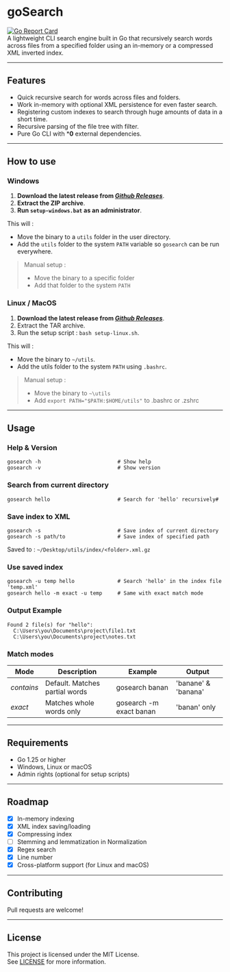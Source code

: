 # goSearch  
[![Go Report Card](https://goreportcard.com/badge/github.com/joaberch/goSearch)](https://goreportcard.com/report/github.com/joaberch/goSearch)  
A lightweight CLI search engine built in Go that recursively search words across files from a specified folder using an in-memory or a compressed XML inverted index.

---


## Features
- Quick recursive search for words across files and folders.  
- Work in-memory with optional XML persistence for even faster search.  
- Registering custom indexes to search through huge amounts of data in a short time.  
- Recursive parsing of the file tree with filter.  
- Pure Go CLI with ***0** external dependencies.

---


## How to use
### Windows
1. **Download the latest release from *[Github Releases](https://github.com/joaberch/goSearch/releases)***.
2. **Extract the ZIP archive**.
3. **Run ``setup-windows.bat`` as an administrator**.

This will :
- Move the binary to a ``utils`` folder in the user directory.
- Add the ``utils`` folder to the system ``PATH`` variable so ``gosearch`` can be run everywhere.

> Manual setup :
> - Move the binary to a specific folder
> - Add that folder to the system ``PATH``

### Linux / MacOS
1. **Download the latest release from *[Github Releases](https://github.com/joaberch/goSearch/releases)***.
2. Extract the TAR archive.
3. Run the setup script : `bash setup-linux.sh`.

This will :
- Move the binary to `~/utils`.
- Add the utils folder to the system ``PATH`` using ``.bashrc``.

> Manual setup :
> - Move the binary to ``~\utils``
> - Add ``export PATH="$PATH:$HOME/utils"`` to .bashrc or .zshrc

---

## Usage

### Help & Version

```
gosearch -h                         # Show help
gosearch -v                         # Show version
```

### Search from current directory

```
gosearch hello                      # Search for 'hello' recursively#
```
### Save index to XML
```
gosearch -s                         # Save index of current directory
gosearch -s path/to                 # Save index of specified path
```
Saved to : ``~/Desktop/utils/index/<folder>.xml.gz``
### Use saved index
```
gosearch -u temp hello              # Search 'hello' in the index file 'temp.xml'
gosearch hello -m exact -u temp     # Same with exact match mode
```
### Output Example
```
Found 2 file(s) for "hello":
  C:\Users\you\Documents\project\file1.txt
  C:\Users\you\Documents\project\notes.txt
```

### Match modes

| **Mode**   | **Description**               | **Example**             | **Output**          |
|------------|-------------------------------|-------------------------|---------------------|
| *contains* | Default. Matches partial words | gosearch banan          | 'banane' & 'banana' |
| *exact*    | Matches whole words only      | gosearch -m exact banan | 'banan' only          |


---


## Requirements
- Go 1.25 or higher
- Windows, Linux or macOS
- Admin rights (optional for setup scripts)

---


## Roadmap
- [x] In-memory indexing  
- [x] XML index saving/loading
- [x] Compressing index 
- [ ] Stemming and lemmatization in Normalization  
- [x] Regex search  
- [x] Line number
- [x] Cross-platform support (for Linux and macOS)

---

## Contributing
Pull requests are welcome!

---


## License
This project is licensed under the MIT License.  
See [LICENSE](https://github.com/joaberch/goSearch/blob/dev/LICENSE) for more information.
